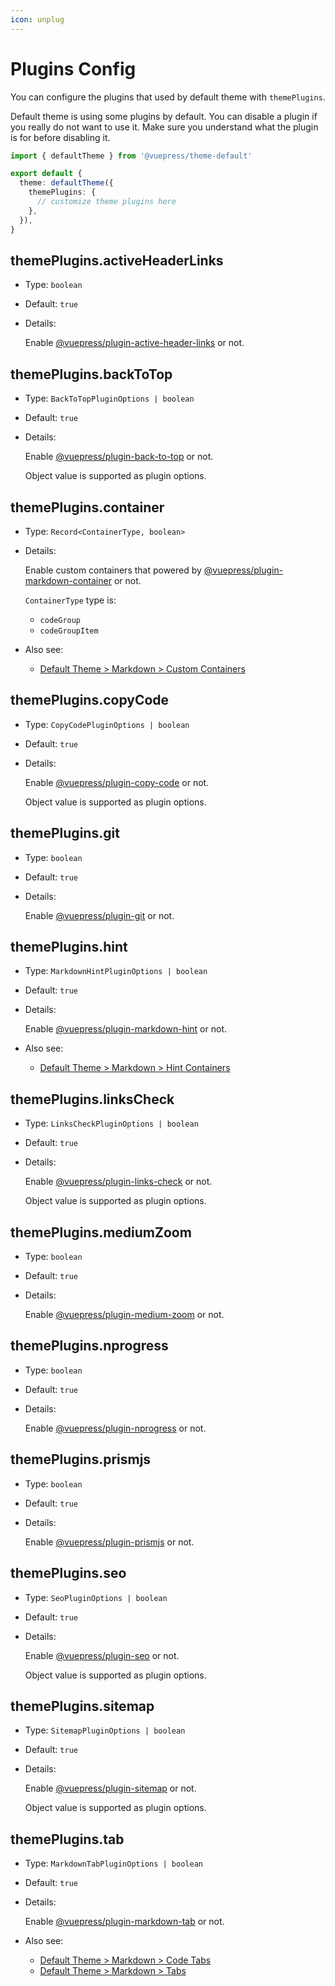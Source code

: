 ```yaml
---
icon: unplug
---
```


# Plugins Config

You can configure the plugins that used by default theme with `themePlugins`.

Default theme is using some plugins by default. You can disable a plugin if you really do not want to use it. Make sure you understand what the plugin is for before disabling it.

```ts title=".vuepress/config.ts"
import { defaultTheme } from '@vuepress/theme-default'

export default {
  theme: defaultTheme({
    themePlugins: {
      // customize theme plugins here
    },
  }),
}
```

## themePlugins.activeHeaderLinks

- Type: `boolean`

- Default: `true`

- Details:

  Enable [@vuepress/plugin-active-header-links](../../plugins/development/active-header-links.md) or not.

## themePlugins.backToTop

- Type: `BackToTopPluginOptions | boolean`

- Default: `true`

- Details:

  Enable [@vuepress/plugin-back-to-top](../../plugins/features/back-to-top.md) or not.

  Object value is supported as plugin options.

## themePlugins.container

- Type: `Record<ContainerType, boolean>`

- Details:

  Enable custom containers that powered by [@vuepress/plugin-markdown-container](../../plugins/markdown/markdown-container.md) or not.

  `ContainerType` type is:

  - `codeGroup`
  - `codeGroupItem`

- Also see:
  - [Default Theme > Markdown > Custom Containers](./markdown.md#custom-containers)

## themePlugins.copyCode

- Type: `CopyCodePluginOptions | boolean`

- Default: `true`

- Details:

  Enable [@vuepress/plugin-copy-code](../../plugins/features/copy-code.md) or not.

  Object value is supported as plugin options.

## themePlugins.git

- Type: `boolean`

- Default: `true`

- Details:

  Enable [@vuepress/plugin-git](../../plugins/development/git.md) or not.

## themePlugins.hint

- Type: `MarkdownHintPluginOptions | boolean`

- Default: `true`

- Details:

  Enable [@vuepress/plugin-markdown-hint](../../plugins/markdown/markdown-hint.md) or not.

- Also see:
  - [Default Theme > Markdown > Hint Containers](./markdown.md#hint-containers)

## themePlugins.linksCheck

- Type: `LinksCheckPluginOptions | boolean`

- Default: `true`

- Details:

  Enable [@vuepress/plugin-links-check](../../plugins/markdown/links-check.md) or not.

  Object value is supported as plugin options.

## themePlugins.mediumZoom

- Type: `boolean`

- Default: `true`

- Details:

  Enable [@vuepress/plugin-medium-zoom](../../plugins/features/medium-zoom.md) or not.

## themePlugins.nprogress

- Type: `boolean`

- Default: `true`

- Details:

  Enable [@vuepress/plugin-nprogress](../../plugins/features/nprogress.md) or not.

## themePlugins.prismjs

- Type: `boolean`

- Default: `true`

- Details:

  Enable [@vuepress/plugin-prismjs](../../plugins/markdown/prismjs.md) or not.

## themePlugins.seo

- Type: `SeoPluginOptions | boolean`

- Default: `true`

- Details:

  Enable [@vuepress/plugin-seo](../../plugins/seo/seo/README.md) or not.

  Object value is supported as plugin options.

## themePlugins.sitemap

- Type: `SitemapPluginOptions | boolean`

- Default: `true`

- Details:

  Enable [@vuepress/plugin-sitemap](../../plugins/seo/sitemap/README.md) or not.

  Object value is supported as plugin options.

## themePlugins.tab

- Type: `MarkdownTabPluginOptions | boolean`

- Default: `true`

- Details:

  Enable [@vuepress/plugin-markdown-tab](../../plugins/markdown/markdown-tab.md) or not.

- Also see:
  - [Default Theme > Markdown > Code Tabs](./markdown.md#code-tabs)
  - [Default Theme > Markdown > Tabs](./markdown.md#tabs)
